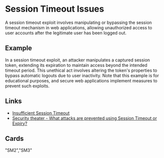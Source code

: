 # Session Timeout Issues
A session timeout exploit involves manipulating or bypassing the session timeout mechanism in web applications, allowing unauthorized access to user accounts after the legitimate user has been logged out.

## Example
In a session timeout exploit, an attacker manipulates a captured session token, extending its expiration to maintain access beyond the intended timeout period. This unethical act involves altering the token's properties to bypass automatic logouts due to user inactivity. Note that this example is for educational purposes, and secure web applications implement measures to prevent such exploits.

## Links
- [Insufficient Session Timeout](https://cqr.company/web-vulnerabilities/insufficient-session-timeout/)
- [Security theater - What attacks are prevented using Session Timeout or Expiry?](https://security.stackexchange.com/questions/224199/what-attacks-are-prevented-using-session-timeout-or-expiry)

## Cards
"SM2","SM3"